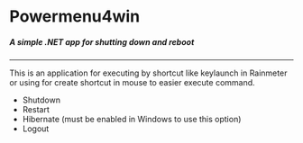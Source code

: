 # Powermenu4win
##### A simple .NET app for shutting down and reboot
---
This is an application for executing by shortcut like keylaunch in Rainmeter or using for create shortcut in mouse to easier execute command.
- Shutdown 
- Restart 
- Hibernate (must be enabled in Windows to use this option)
- Logout
